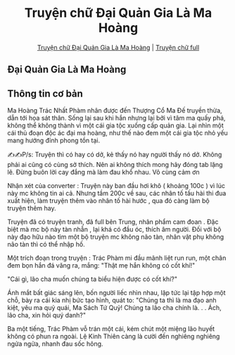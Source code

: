 <div align="center">

<h1>Truyện chữ Đại Quản Gia Là Ma Hoàng</h1>

[Truyện chữ Đại Quản Gia Là Ma Hoàng](https://truyenchuhub.com/truyen/dai-Quan-Gia-La-Ma-Hoang) |
[Truyện chữ full](https://truyenchuhub.com/) 
</div>


## Đại Quản Gia Là Ma Hoàng

## Thông tin cơ bản

Ma Hoàng Trác Nhất Phàm nhân được đến Thượng Cổ Ma Đế truyền thừa, dẫn tới họa sát thân. Sống lại sau khi hắn nhưng lại bởi vì tâm ma quấy phá, không thể không thành vì một cái gia tộc xuống cấp quản gia. Lại nhìn một cái thủ đoạn độc ác đại ma hoàng, như thế nào đem một cái gia tộc nhỏ yếu mang hướng đỉnh phong tồn tại.

✍✍P/s: Truyện thì có hay có dở, kẻ thấy nó hay người thấy nó dở. Không phải ai cũng có cùng sở thích. Nên ai không thích mong hãy đóng tab lặng lẽ. Đừng buôn lời cay đắng mà làm đau khổ nhau. Vô cùng cảm ơn


Nhận xét của converter : Truyện này ban đầu hơi khô ( khoảng 100c ) vì lúc này mc không tin ai cả. Nhưng tầm 200c về sau, các nhân tố tấu hài thi đua xuất hiện, làm truyện thêm vào nhân tố hài hước , qua đó càng làm bộ truyện thêm hay.

Truyện đã có truyện tranh, đã full bên Trung, nhân phẩm cam đoan . Đặc biệt mà mc bộ này tàn nhẫn , lại khá có đầu óc, thích âm người. Đối với bộ này đạo hữu nào tìm một bộ truyện mc không não tàn, nhân vật phụ không não tàn thì có thể nhập hố.

Một trích đoạn trong truyện :
Trác Phàm mi đầu mãnh liệt run run, một chân đem bọn hắn đá văng ra, mắng: "Thật mẹ hắn không có cốt khí!"

"Cái gì, lão cha muốn chúng ta biểu hiện được có cốt khí?"

Ánh mắt bất giác sáng lên, bốn người liếc nhìn nhau, lập tức lại tập hợp một chỗ, bày ra cái kia nhị bức tạo hình, quát to: "Chúng ta thì là ma đạo anh kiệt, yêu ma quỷ quái, Ma Sách Tứ Quỷ! Chúng ta lão cha chính là. . . Ách, lão cha, xin hỏi quý danh?"

Ba một tiếng, Trác Phàm vỗ trán một cái, kém chút một miệng lão huyết không có phun ra ngoài. Lệ Kinh Thiên càng là cười đến nghiêng nghiêng ngửa ngửa, nhanh đau sốc hông.
